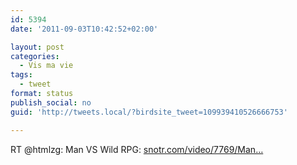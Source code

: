 ```yaml
---
id: 5394
date: '2011-09-03T10:42:52+02:00'

layout: post
categories:
  - Vis ma vie
tags:
  - tweet
format: status
publish_social: no
guid: 'http://tweets.local/?birdsite_tweet=109939410526666753'

---
```


RT @htmlzg: Man VS Wild RPG: [snotr.com/video/7769/Man…](http://www.snotr.com/video/7769/Man_Vs_Wild__The_RPG)